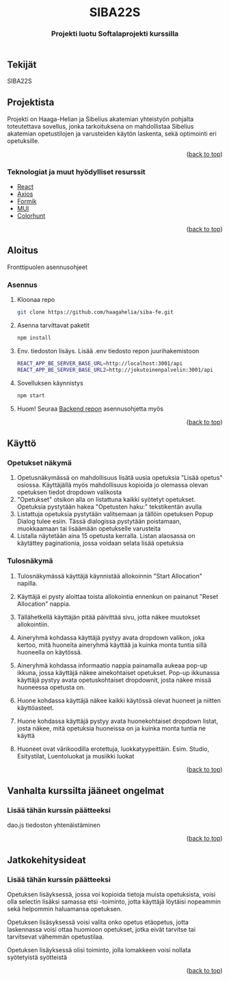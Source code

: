 <div id="top"></div>

<!-- PROJECT LOGO -->
<br />
<div align="center">
  
<h1 align="center">SIBA22S</h1>

<h3 align="center">
    Projekti luotu Softalaprojekti kurssilla <br />
<br />
</div>

## Tekijät

  <p>SIBA22S</p>

<!-- ABOUT THE PROJECT -->

## Projektista

Projekti on Haaga-Helian ja Sibelius akatemian yhteistyön pohjalta toteutettava sovellus, jonka tarkoituksena on mahdollistaa Sibelius akatemian opetustilojen ja varusteiden käytön laskenta, sekä optimointi eri opetuksille.

<p align="right">(<a href="#top">back to top</a>)</p>

### Teknologiat ja muut hyödylliset resurssit

- [React](https://reactjs.org/)
- [Axios](https://www.npmjs.com/package/axios)
- [Formik](https://formik.org/)
- [MUI](https://mui.com/)
- [Colorhunt](https://colorhunt.co/)

<p align="right">(<a href="#top">back to top</a>)</p>

<!-- GETTING STARTED -->

## Aloitus

Fronttipuolen asennusohjeet

### Asennus

1. Kloonaa repo
   ```sh
   git clone https://github.com/haagahelia/siba-fe.git
   ```
2. Asenna tarvittavat paketit

   ```sh
   npm install
   ```

3. Env. tiedoston lisäys. Lisää .env tiedosto repon juurihakemistoon

   ```sh
   REACT_APP_BE_SERVER_BASE_URL=http://localhost:3001/api
   REACT_APP_BE_SERVER_BASE_URL2=http://jokutoinenpalvelin:3001/api
   ```

4. Sovelluksen käynnistys
   ```sh
   npm start
   ```
5. Huom! Seuraa [Backend repon](https://github.com/haagahelia/Siba_be) asennusohjetta myös

<p align="right">(<a href="#top">back to top</a>)</p>

## Käyttö

### Opetukset näkymä

1. Opetusnäkymässä on mahdollisuus lisätä uusia opetuksia "Lisää opetus" osiossa. Käyttäjällä myös mahdollisuus kopioida jo olemassa olevan opetuksen tiedot dropdown valikosta
2. "Opetukset" otsikon alla on listattuna kaikki syötetyt opetukset. Opetuksia pystytään hakea "Opetusten haku:" tekstikentän avulla
3. Listattuja opetuksia pystytään valitsemaan ja tällöin opetuksen Popup Dialog tulee esiin. Tässä dialogissa pystytään poistamaan, muokkaamaan tai lisäämään opetukselle varusteita
4. Listalla näytetään aina 15 opetusta kerralla. Listan alaosassa on käytättey paginationia, jossa voidaan selata lisää opetuksia

### Tulosnäkymä

1. Tulosnäkymässä käyttäjä käynnistää allokoinnin "Start Allocation" napilla.

2. Käyttäjä ei pysty aloittaa toista allokointia ennenkun on painanut "Reset Allocation" nappia.

3. Tällähetkellä käyttäjän pitää päivittää sivu, jotta näkee muutokset allokointiin.

4. Aineryhmä kohdassa käyttäjä pystyy avata dropdown valikon, joka kertoo, mitä huoneita aineryhmä käyttää ja kuinka monta tuntia sillä huoneella on käytössä.

5. Aineryhmä kohdassa informaatio nappia painamalla aukeaa pop-up ikkuna, jossa käyttäjä näkee ainekohtaiset opetukset.
   Pop-up ikkunassa käyttäjä pystyy avata opetuskohtaiset dropdownit, josta näkee missä huoneessa opetusta on.

6. Huone kohdassa käyttäjä näkee kaikki käytössä olevat huoneet ja niitten käyttöasteet.

7. Huone kohdassa käyttäjä pystyy avata huonekohtaiset dropdown listat, josta näkee, mitä opetuksia huoneissa on ja kuinka monta tuntia ne käyttä

8. Huoneet ovat värikoodilla erotettuja, luokkatyypeittäin. Esim. Studio, Esitystilat, Luentoluokat ja musiikki luokat

<p align="right">(<a href="#top">back to top</a>)</p>

## Vanhalta kurssilta jääneet ongelmat

### Lisää tähän kurssin päätteeksi

dao.js tiedoston yhtenäistäminen

<p align="right">(<a href="#top">back to top</a>)</p>

## Jatkokehitysideat

### Lisää tähän kurssin päätteeksi

Opetuksen lisäyksessä, jossa voi kopioida tietoja muista opetuksista, voisi olla selectin lisäksi samassa etsi -toiminto, jotta käyttäjä löytäisi nopeammin sekä helpommin haluamansa opetuksen.

Opetuksen lisäsyksessä voisi valita onko opetus etäopetus, jotta laskennassa voisi ottaa huomioon opetukset, jotka eivät tarvitse tai tarvitsevat vähemmän opetustilaa.

Opetuksen lisäyksessä olisi toiminto, jolla lomakkeen voisi nollata syötetyistä syötteistä

<p align="right">(<a href="#top">back to top</a>)</p>
